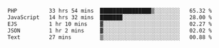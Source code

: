 <!--START_SECTION:waka-->

```txt
PHP          33 hrs 54 mins  ████████████████▒░░░░░░░░   65.32 %
JavaScript   14 hrs 32 mins  ███████░░░░░░░░░░░░░░░░░░   28.00 %
EJS          1 hr 10 mins    ▓░░░░░░░░░░░░░░░░░░░░░░░░   02.27 %
JSON         1 hr 2 mins     ▓░░░░░░░░░░░░░░░░░░░░░░░░   02.02 %
Text         27 mins         ▒░░░░░░░░░░░░░░░░░░░░░░░░   00.88 %
```

<!--END_SECTION:waka-->
